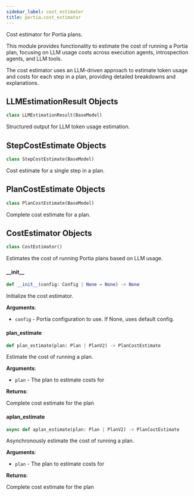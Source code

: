```yaml
---
sidebar_label: cost_estimator
title: portia.cost_estimator
---
```


Cost estimator for Portia plans.

This module provides functionality to estimate the cost of running a Portia plan,
focusing on LLM usage costs across execution agents, introspection agents, and LLM tools.

The cost estimator uses an LLM-driven approach to estimate token usage and costs
for each step in a plan, providing detailed breakdowns and explanations.

## LLMEstimationResult Objects

```python
class LLMEstimationResult(BaseModel)
```

Structured output for LLM token usage estimation.

## StepCostEstimate Objects

```python
class StepCostEstimate(BaseModel)
```

Cost estimate for a single step in a plan.

## PlanCostEstimate Objects

```python
class PlanCostEstimate(BaseModel)
```

Complete cost estimate for a plan.

## CostEstimator Objects

```python
class CostEstimator()
```

Estimates the cost of running Portia plans based on LLM usage.

#### \_\_init\_\_

```python
def __init__(config: Config | None = None) -> None
```

Initialize the cost estimator.

**Arguments**:

- `config` - Portia configuration to use. If None, uses default config.

#### plan\_estimate

```python
def plan_estimate(plan: Plan | PlanV2) -> PlanCostEstimate
```

Estimate the cost of running a plan.

**Arguments**:

- `plan` - The plan to estimate costs for
  

**Returns**:

  Complete cost estimate for the plan

#### aplan\_estimate

```python
async def aplan_estimate(plan: Plan | PlanV2) -> PlanCostEstimate
```

Asynchronously estimate the cost of running a plan.

**Arguments**:

- `plan` - The plan to estimate costs for
  

**Returns**:

  Complete cost estimate for the plan

